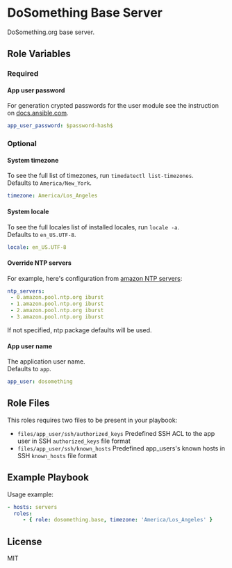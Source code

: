 DoSomething Base Server
=========

DoSomething.org base server.

Role Variables
--------------

### Required
#### App user password
For generation crypted passwords for the user module see the instruction on
[docs.ansible.com](http://docs.ansible.com/faq.html#how-do-i-generate-crypted-passwords-for-the-user-module).

```yml
app_user_password: $password-hash$
```

### Optional
#### System timezone
To see the full list of timezones, run `timedatectl list-timezones`.  
Defaults to `America/New_York`.

```yml
timezone: America/Los_Angeles
```

####  System locale

To see the full locales list of installed locales, run `locale -a`.  
Defaults to `en_US.UTF-8`.

```yml
locale: en_US.UTF-8
```

#### Override NTP servers
For example, here's configuration from [amazon NTP servers](http://docs.aws.amazon.com/AWSEC2/latest/UserGuide/set-time.html):

```yml
ntp_servers:
 - 0.amazon.pool.ntp.org iburst
 - 1.amazon.pool.ntp.org iburst
 - 2.amazon.pool.ntp.org iburst
 - 3.amazon.pool.ntp.org iburst
```

If not specified, ntp package defaults will be used.

#### App user name
The application user name.  
Defaults to `app`.

```yml
app_user: dosomething
```

Role Files
--------------
This roles requires two files to be present in your playbook:

- `files/app_user/ssh/authorized_keys`
  Predefined SSH ACL to the app user in SSH `authorized_keys` file format
- `files/app_user/ssh/known_hosts`
  Predefined app\_users's known hosts in SSH `known_hosts` file format

Example Playbook
----------------

Usage example:

```yml
- hosts: servers
  roles:
     - { role: dosomething.base, timezone: 'America/Los_Angeles' }
```

License
-------

MIT
